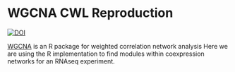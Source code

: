 # WGCNA CWL Reproduction  

[![DOI](https://zenodo.org/badge/159567942.svg)](https://zenodo.org/badge/latestdoi/159567942)


[WGCNA](https://horvath.genetics.ucla.edu/html/CoexpressionNetwork/Rpackages/WGCNA/) is an R package for weighted correlation network analysis
Here we are using the R implementation to find modules within coexpression networks for an RNAseq experiment.
